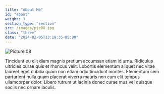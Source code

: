 ```yaml
---
title: "About Me"
id: "about"
weight: 3
section_type: "section"
src: /images/pic08.jpg
class: "three"
date: "2024-02-05T13:19:35-05:00"
---
```

![Picture 08](/images/pic08.jpg)

Tincidunt eu elit diam magnis pretium accumsan etiam id urna. Ridiculus ultricies curae quis et rhoncus velit. Lobortis elementum aliquet nec vitae laoreet eget cubilia quam non etiam odio tincidunt montes. Elementum sem parturient nulla quam placerat viverra mauris non cum elit tempus ullamcorper dolor. Libero rutrum ut lacinia donec curae mus vel quisque sociis nec ornare iaculis.
